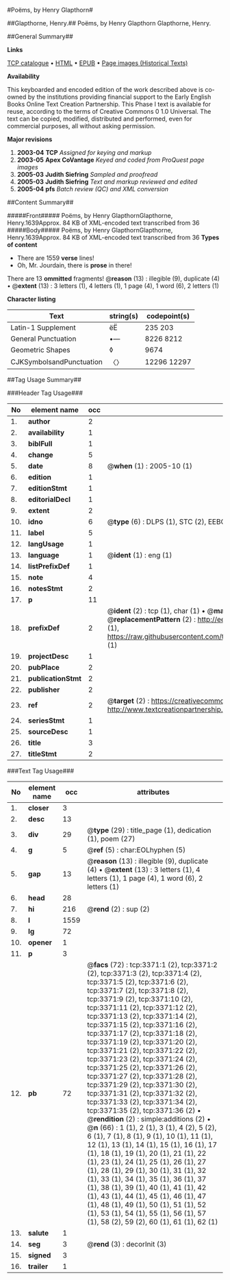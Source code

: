 #Poëms, by Henry Glapthorn#

##Glapthorne, Henry.##
Poëms, by Henry Glapthorn
Glapthorne, Henry.

##General Summary##

**Links**

[TCP catalogue](http://www.ota.ox.ac.uk/tcp/)  • 
[HTML](http://tei.it.ox.ac.uk/tcp/Texts-HTML/free/A01/A01776.html)  • 
[EPUB](http://tei.it.ox.ac.uk/tcp/Texts-EPUB/free/A01/A01776.epub) • 
[Page images (Historical Texts)](https://data.historicaltexts.jisc.ac.uk/view?pubId=eebo-99838978e&pageId=eebo-99838978e-3371-1)

**Availability**

This keyboarded and encoded edition of the
	       work described above is co-owned by the institutions
	       providing financial support to the Early English Books
	       Online Text Creation Partnership. This Phase I text is
	       available for reuse, according to the terms of Creative
	       Commons 0 1.0 Universal. The text can be copied,
	       modified, distributed and performed, even for
	       commercial purposes, all without asking permission.

**Major revisions**

1. __2003-04__ __TCP__ *Assigned for keying and markup*
1. __2003-05__ __Apex CoVantage__ *Keyed and coded from ProQuest page images*
1. __2005-03__ __Judith Siefring__ *Sampled and proofread*
1. __2005-03__ __Judith Siefring__ *Text and markup reviewed and edited*
1. __2005-04__ __pfs__ *Batch review (QC) and XML conversion*

##Content Summary##

#####Front#####
Poëms, by Henry GlapthornGlapthorne, Henry.1639Approx. 84 KB of XML-encoded text transcribed from 36
#####Body#####
Poëms, by Henry GlapthornGlapthorne, Henry.1639Approx. 84 KB of XML-encoded text transcribed from 36
**Types of content**

  * There are 1559 **verse** lines!
  * Oh, Mr. Jourdain, there is **prose** in there!

There are 13 **ommitted** fragments! 
 @__reason__ (13) : illegible (9), duplicate (4)  •  @__extent__ (13) : 3 letters (1), 4 letters (1), 1 page (4), 1 word (6), 2 letters (1)

**Character listing**


|Text|string(s)|codepoint(s)|
|---|---|---|
|Latin-1 Supplement|ëË|235 203|
|General Punctuation|•—|8226 8212|
|Geometric Shapes|◊|9674|
|CJKSymbolsandPunctuation|〈〉|12296 12297|

##Tag Usage Summary##

###Header Tag Usage###

|No|element name|occ|attributes|
|---|---|---|---|
|1.|__author__|2||
|2.|__availability__|1||
|3.|__biblFull__|1||
|4.|__change__|5||
|5.|__date__|8| @__when__ (1) : 2005-10 (1)|
|6.|__edition__|1||
|7.|__editionStmt__|1||
|8.|__editorialDecl__|1||
|9.|__extent__|2||
|10.|__idno__|6| @__type__ (6) : DLPS (1), STC (2), EEBO-CITATION (1), PROQUEST (1), VID (1)|
|11.|__label__|5||
|12.|__langUsage__|1||
|13.|__language__|1| @__ident__ (1) : eng (1)|
|14.|__listPrefixDef__|1||
|15.|__note__|4||
|16.|__notesStmt__|2||
|17.|__p__|11||
|18.|__prefixDef__|2| @__ident__ (2) : tcp (1), char (1)  •  @__matchPattern__ (2) : ([0-9\-]+):([0-9IVX]+) (1), (.+) (1)  •  @__replacementPattern__ (2) : http://eebo.chadwyck.com/downloadtiff?vid=$1&page=$2 (1), https://raw.githubusercontent.com/textcreationpartnership/Texts/master/tcpchars.xml#$1 (1)|
|19.|__projectDesc__|1||
|20.|__pubPlace__|2||
|21.|__publicationStmt__|2||
|22.|__publisher__|2||
|23.|__ref__|2| @__target__ (2) : https://creativecommons.org/publicdomain/zero/1.0/ (1), http://www.textcreationpartnership.org/docs/. (1)|
|24.|__seriesStmt__|1||
|25.|__sourceDesc__|1||
|26.|__title__|3||
|27.|__titleStmt__|2||


###Text Tag Usage###

|No|element name|occ|attributes|
|---|---|---|---|
|1.|__closer__|3||
|2.|__desc__|13||
|3.|__div__|29| @__type__ (29) : title_page (1), dedication (1), poem (27)|
|4.|__g__|5| @__ref__ (5) : char:EOLhyphen (5)|
|5.|__gap__|13| @__reason__ (13) : illegible (9), duplicate (4)  •  @__extent__ (13) : 3 letters (1), 4 letters (1), 1 page (4), 1 word (6), 2 letters (1)|
|6.|__head__|28||
|7.|__hi__|216| @__rend__ (2) : sup (2)|
|8.|__l__|1559||
|9.|__lg__|72||
|10.|__opener__|1||
|11.|__p__|3||
|12.|__pb__|72| @__facs__ (72) : tcp:3371:1 (2), tcp:3371:2 (2), tcp:3371:3 (2), tcp:3371:4 (2), tcp:3371:5 (2), tcp:3371:6 (2), tcp:3371:7 (2), tcp:3371:8 (2), tcp:3371:9 (2), tcp:3371:10 (2), tcp:3371:11 (2), tcp:3371:12 (2), tcp:3371:13 (2), tcp:3371:14 (2), tcp:3371:15 (2), tcp:3371:16 (2), tcp:3371:17 (2), tcp:3371:18 (2), tcp:3371:19 (2), tcp:3371:20 (2), tcp:3371:21 (2), tcp:3371:22 (2), tcp:3371:23 (2), tcp:3371:24 (2), tcp:3371:25 (2), tcp:3371:26 (2), tcp:3371:27 (2), tcp:3371:28 (2), tcp:3371:29 (2), tcp:3371:30 (2), tcp:3371:31 (2), tcp:3371:32 (2), tcp:3371:33 (2), tcp:3371:34 (2), tcp:3371:35 (2), tcp:3371:36 (2)  •  @__rendition__ (2) : simple:additions (2)  •  @__n__ (66) : 1 (1), 2 (1), 3 (1), 4 (2), 5 (2), 6 (1), 7 (1), 8 (1), 9 (1), 10 (1), 11 (1), 12 (1), 13 (1), 14 (1), 15 (1), 16 (1), 17 (1), 18 (1), 19 (1), 20 (1), 21 (1), 22 (1), 23 (1), 24 (1), 25 (1), 26 (1), 27 (1), 28 (1), 29 (1), 30 (1), 31 (1), 32 (1), 33 (1), 34 (1), 35 (1), 36 (1), 37 (1), 38 (1), 39 (1), 40 (1), 41 (1), 42 (1), 43 (1), 44 (1), 45 (1), 46 (1), 47 (1), 48 (1), 49 (1), 50 (1), 51 (1), 52 (1), 53 (1), 54 (1), 55 (1), 56 (1), 57 (1), 58 (2), 59 (2), 60 (1), 61 (1), 62 (1)|
|13.|__salute__|1||
|14.|__seg__|3| @__rend__ (3) : decorInit (3)|
|15.|__signed__|3||
|16.|__trailer__|1||
